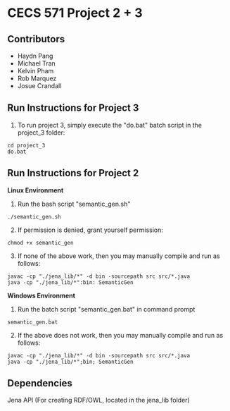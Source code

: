 # CECS 571 Project 2 + 3

## Contributors
- Haydn Pang
- Michael Tran
- Kelvin Pham
- Rob Marquez
- Josue Crandall

## Run Instructions for Project 3

1. To run project 3, simply execute the "do.bat" batch script in the project_3 folder:

```
cd project_3
do.bat
```

## Run Instructions for Project 2

**Linux Environment**
1. Run the bash script "semantic_gen.sh"

```./semantic_gen.sh```

2. If permission is denied, grant yourself permission:

```chmod +x semantic_gen```

3. If none of the above work, then you may manually compile and run as follows:

```
javac -cp "./jena_lib/*" -d bin -sourcepath src src/*.java
java -cp "./jena_lib/*":bin: SemanticGen
```

**Windows Environment**

1. Run the batch script "semantic_gen.bat" in command prompt

```semantic_gen.bat```

2. If the above does not work, then you may manually compile and run as follows:

```
javac -cp "./jena_lib/*" -d bin -sourcepath src src/*.java
java -cp "./jena_lib/*";bin; SemanticGen
```

## Dependencies
Jena API (For creating RDF/OWL, located in the jena_lib folder)
